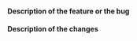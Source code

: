 #### Description of the feature or the bug
<!--- Describe the problem, ideally from the user's viewpoint -->


#### Description of the changes
<!--- Say how you fixed the problem.  Please describe your code changes in detail for the reviewer -->


<!--- Pull requests will be accepted only if:  -->
<!--- - they contain one commit (squash your commits) --> 
<!--- - they do not contain merge commits (pull with rebase) --> 
<!--- - the changes satisfy the DOS and DON'TS of the CONTRIBUTING.md file -->
